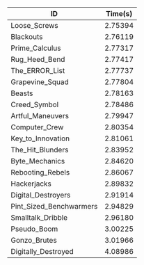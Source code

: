 |ID|Time(s)|
|-|-|
|Loose_Screws|2.75394|
|Blackouts|2.76119|
|Prime_Calculus|2.77317|
|Rug_Heed_Bend|2.77417|
|The_ERROR_List|2.77737|
|Grapevine_Squad|2.77804|
|Beasts|2.78163|
|Creed_Symbol|2.78486|
|Artful_Maneuvers|2.79947|
|Computer_Crew|2.80354|
|Key_to_Innovation|2.81061|
|The_Hit_Blunders|2.83952|
|Byte_Mechanics|2.84620|
|Rebooting_Rebels|2.86067|
|Hackerjacks|2.89832|
|Digital_Destroyers|2.91914|
|Pint_Sized_Benchwarmers|2.94829|
|Smalltalk_Dribble|2.96180|
|Pseudo_Boom|3.00225|
|Gonzo_Brutes|3.01966|
|Digitally_Destroyed|4.08986|
